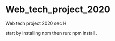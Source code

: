 # Web_tech_project_2020
Web tech project 2020 sec H

start by installing npm
then run:
npm install .
